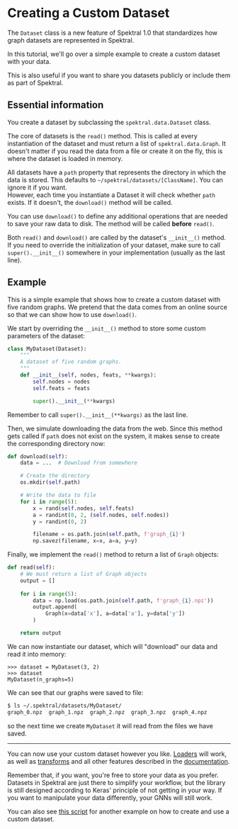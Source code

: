 # Creating a Custom Dataset

The `Dataset` class is a new feature of Spektral 1.0 that standardizes how graph datasets are represented in Spektral. 

In this tutorial, we'll go over a simple example to create a custom dataset with your data. 

This is also useful if you want to share you datasets publicly or include them as part of Spektral. 

## Essential information

You create a dataset by subclassing the `spektral.data.Dataset` class. 

The core of datasets is the `read()` method. This is called at every instantiation of the dataset and must return a list of `spektral.data.Graph`.
It doesn't matter if you read the data from a file or create it on the fly, this is where the dataset is loaded in memory. 

All datasets have a `path` property that represents the directory in which the data is stored. This defaults to `~/spektral/datasets/[ClassName]`.
You can ignore it if you want.<br>
However, each time you instantiate a Dataset it will check whether `path` exists. If it doesn't, the `download()` method will be called.

You can use `download()` to define any additional operations that are needed to save your raw data to disk. The method will be called **before** `read()`.

Both `read()` and `download()` are called by the dataset's `__init__()` method. If you need to override the initialization of your dataset, make sure to call `super().__init__()` somewhere in your implementation (usually as the last line).

## Example

This is a simple example that shows how to create a custom dataset with five random graphs. We pretend that the data comes from an online source so that we can show how to use `download()`. 

We start by overriding the `__init__()` method to store some custom parameters of the dataset: 

```py
class MyDataset(Dataset):
    """
    A dataset of five random graphs.
    """
    def __init__(self, nodes, feats, **kwargs):
        self.nodes = nodes
        self.feats = feats

        super().__init__(**kwargs)
```

Remember to call `super().__init__(**kwargs)` as the last line.

Then, we simulate downloading the data from the web. Since this method gets called if `path` does not exist on the system, it makes sense to create the corresponding directory now:

```py
def download(self):
    data = ...  # Download from somewhere

    # Create the directory
    os.mkdir(self.path)

    # Write the data to file
    for i in range(5):
        x = rand(self.nodes, self.feats)
        a = randint(0, 2, (self.nodes, self.nodes))
        y = randint(0, 2)

        filename = os.path.join(self.path, f'graph_{i}')
        np.savez(filename, x=x, a=a, y=y)
```

Finally, we implement the `read()` method to return a list of `Graph` objects:

```py
def read(self):
    # We must return a list of Graph objects
    output = []
    
    for i in range(5):
        data = np.load(os.path.join(self.path, f'graph_{i}.npz'))
        output.append(
            Graph(x=data['x'], a=data['a'], y=data['y'])
        )

    return output
```

We can now instantiate our dataset, which will "download" our data and read it into memory: 

```
>>> dataset = MyDataset(3, 2)
>>> dataset
MyDataset(n_graphs=5)
```

We can see that our graphs were saved to file: 

```sh
$ ls ~/.spektral/datasets/MyDataset/
graph_0.npz  graph_1.npz  graph_2.npz  graph_3.npz  graph_4.npz
```

so the next time we create `MyDataset` it will read from the files we have saved. 

---

You can now use your custom dataset however you like. [Loaders](/loaders) will work, as well as [transforms](/transforms) and all other features described in the [documentation](/data/#dataset).

Remember that, if you want, you're free to store your data as you prefer. Datasets in Spektral are just there to simplify your workflow, but the library is still designed according to Keras' principle of not getting in your way. If you want to manipulate your data differently, your GNNs will still work. 

You can also see [this script](https://github.com/danielegrattarola/spektral/blob/master/examples/graph_prediction/custom_dataset.py) for another example on how to create and use a custom dataset.
